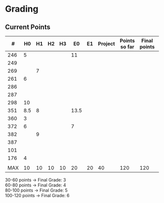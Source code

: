 # Grading

## Current Points

|   #   |  H0  |  H1  |  H2  |  H3  |  E0  |  E1  |  Project |Points so far | Final points | Final grade |
|-------|------|------|------|------|------|------|----------|--------------|--------------|-------------|
|  246  |   5  |      |      |      |   11 |      |          |				|              | 			 |	
|  249  |      |      |      |      |      |      |          |				|			   |			 |
|  269  |      |   7  |      |      |      |      |          |				|			   |			 | 
|  261  |   6  |      |      |      |      |      |          |				|    		   | 			 |
|  286  |      |      |      |      |      |      |          |				|			   |			 |
|  287  |      |      |      |      |      |      |          |				|			   |			 |
|  298  |   10 |      |      |      |      |      |          |				|			   |			 |
|  351  |   8.5|   8  |      |      | 13.5 |      |          |				|			   |		     |
|  360  |   3  |      |      |      |      |      |          |				|			   |			 |
|  372  |   6  |      |      |      |   7  |      |          |				|			   |			 |
|  382  |      |   9  |      |      |      |      |          |				|			   |		     |
|  387  |      |      |      |      |      |      |          |				|		       |		     |
|  101  |      |      |      |      |      |      |          |				|			   |		     |
|  176  |   4  |      |      |      |      |      |          |				|			   |		     |
|       |      |      |      |      |      |      |          |				|			   |		     |
|  MAX  |  10  |  10  |  10  |  10  |  20  |  20  |    40    |     120      |	 120	   |	 6   	 |


30-60 points -> Final Grade: 3    
60-80 points -> Final Grade: 4    
80-100 points -> Final Grade: 5    
100-120 points -> Final Grade: 6    
